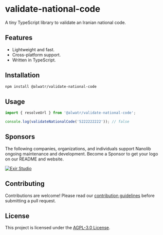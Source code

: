 # validate-national-code

A tiny TypeScript library to validate an Iranian national code.

## Features

- Lightweight and fast.
- Cross-platform support.
- Written in TypeScript.

## Installation

```bash
npm install @alwatr/validate-national-code
```

## Usage

```ts
import { resolveUrl } from '@alwatr/validate-national-code';

console.log(validateNationalCode('5222222222')); // false
```

## Sponsors

The following companies, organizations, and individuals support Nanolib ongoing maintenance and development. Become a Sponsor to get your logo on our README and website.

[![Exir Studio](https://avatars.githubusercontent.com/u/181194967?s=200&v=4)](https://exirstudio.com)

## Contributing

Contributions are welcome\! Please read our [contribution guidelines](https://github.com/Alwatr/.github/blob/next/CONTRIBUTING.md) before submitting a pull request.

## License

This project is licensed under the [AGPL-3.0 License](LICENSE).
